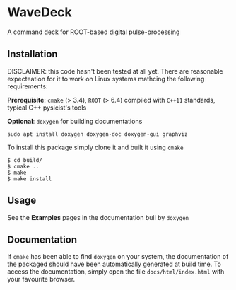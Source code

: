 # WaveDeck

A command deck for ROOT-based digital pulse-processing

## Installation

DISCLAIMER: this code hasn't been tested at all yet. 
There are reasonable expecteation for it to work on Linux systems mathcing 
the following requirements:

**Prerequisite**: `cmake` (> 3.4), `ROOT` (> 6.4) compiled with `C++11` standards, 
typical C++ pysicist's tools

**Optional**: `doxygen` for building documentations 
```
sudo apt install doxygen doxygen-doc doxygen-gui graphviz
```

To install this package simply clone it and built it using `cmake`
```
$ cd build/
$ cmake ..
$ make 
$ make install
```

## Usage

See the **Examples** pages in the documentation buil by `doxygen`

## Documentation

If `cmake` has been able to find `doxygen` on your system, 
the documentation of the packaged should have been automatically generated
at build time. 
To access the documentation, simply open the file `docs/html/index.html`
with your favourite browser. 

